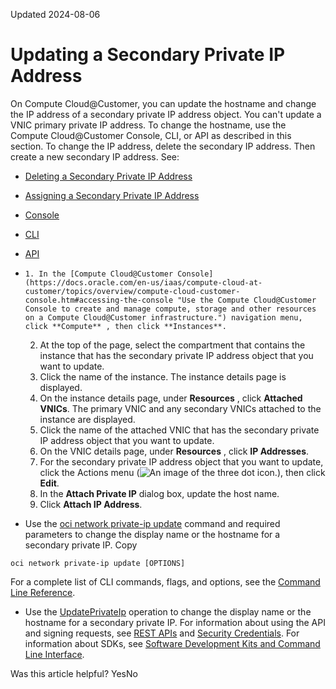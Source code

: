 Updated 2024-08-06
# Updating a Secondary Private IP Address
On Compute Cloud@Customer, you can update the hostname and change the IP address of a secondary private IP address object. You can't update a VNIC primary private IP address.
To change the hostname, use the Compute Cloud@Customer Console, CLI, or API as described in this section.
To change the IP address, delete the secondary IP address. Then create a new secondary IP address. See:
  * [Deleting a Secondary Private IP Address](https://docs.oracle.com/en-us/iaas/compute-cloud-at-customer/topics/network/deleting-a-secondary-private-ip-address.htm#deleting-a-secondary-private-ip-address "On Compute Cloud@Customer, you can delete a secondary IP address. You can't delete a VNIC primary private IP address.")
  * [Assigning a Secondary Private IP Address](https://docs.oracle.com/en-us/iaas/compute-cloud-at-customer/topics/network/assigning-a-secondary-private-ip-address.htm#assigning-a-secondary-private-ip-address "On Compute Cloud@Customer, when you create an instance, the instance automatically gets a VNIC, and the VNIC automatically gets a primary private IP address. You can add secondary private IP addresses to a VNIC. A VNIC can have up to 33 private IP addresses: one primary private IP address, and up to 32 secondary private IP addresses.")


  * [Console](https://docs.oracle.com/en-us/iaas/compute-cloud-at-customer/topics/network/updating-a-secondary-private-ip-address.htm)
  * [CLI](https://docs.oracle.com/en-us/iaas/compute-cloud-at-customer/topics/network/updating-a-secondary-private-ip-address.htm)
  * [API](https://docs.oracle.com/en-us/iaas/compute-cloud-at-customer/topics/network/updating-a-secondary-private-ip-address.htm)


  *     1. In the [Compute Cloud@Customer Console](https://docs.oracle.com/en-us/iaas/compute-cloud-at-customer/topics/overview/compute-cloud-customer-console.htm#accessing-the-console "Use the Compute Cloud@Customer Console to create and manage compute, storage and other resources on a Compute Cloud@Customer infrastructure.") navigation menu, click **Compute** , then click **Instances**.
    2. At the top of the page, select the compartment that contains the instance that has the secondary private IP address object that you want to update.
    3. Click the name of the instance.
The instance details page is displayed.
    4. On the instance details page, under **Resources** , click **Attached VNICs**.
The primary VNIC and any secondary VNICs attached to the instance are displayed.
    5. Click the name of the attached VNIC that has the secondary private IP address object that you want to update.
    6. On the VNIC details page, under **Resources** , click **IP Addresses**.
    7. For the secondary private IP address object that you want to update, click the Actions menu (![An image of the three dot icon.](https://docs.oracle.com/en-us/iaas/compute-cloud-at-customer/images/three-dots.png)), then click **Edit**.
    8. In the **Attach Private IP** dialog box, update the host name.
    9. Click **Attach IP Address**.
  * Use the [oci network private-ip update](https://docs.oracle.com/iaas/tools/oci-cli/latest/oci_cli_docs/cmdref/network/private-ip/update.html) command and required parameters to change the display name or the hostname for a secondary private IP.
Copy
```
oci network private-ip update [OPTIONS]
```

For a complete list of CLI commands, flags, and options, see the [Command Line Reference](https://docs.oracle.com/iaas/tools/oci-cli/latest/oci_cli_docs/index.html).
  * Use the [UpdatePrivateIp](https://docs.oracle.com/iaas/api/#/en/iaas/latest/PrivateIp/UpdatePrivateIp) operation to change the display name or the hostname for a secondary private IP.
For information about using the API and signing requests, see [REST APIs](https://docs.oracle.com/iaas/Content/API/Concepts/usingapi.htm#REST_APIs) and [Security Credentials](https://docs.oracle.com/iaas/Content/General/Concepts/credentials.htm). For information about SDKs, see [Software Development Kits and Command Line Interface](https://docs.oracle.com/iaas/Content/API/Concepts/sdks.htm#Software_Development_Kits_and_Command_Line_Interface).


Was this article helpful?
YesNo

